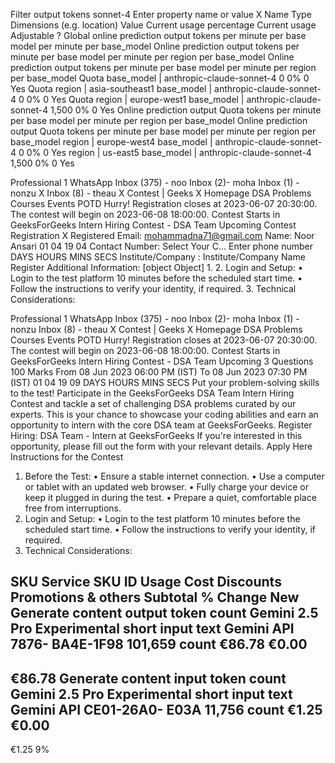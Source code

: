 Filter output tokens sonnet-4 Enter property name or value X
Name Type Dimensions (e.g. location) Value Current usage percentage Current usage Adjustable ?
Global online prediction
output tokens per minute per
base model per minute per
base_model
Online prediction output
tokens per minute per base
model per minute per region
per base_model
Online prediction output
tokens per minute per base
model per minute per region
per base_model
Quota
base_model | anthropic-claude-sonnet-4
0
0%
0
Yes
Quota
region | asia-southeast1
base_model | anthropic-claude-sonnet-4
0
0%
0 Yes
Quota
region | europe-west1
base_model | anthropic-claude-sonnet-4
1,500
0%
0
Yes
Online prediction output Quota
tokens per minute per base
model per minute per region
per base_model
Online prediction output Quota
tokens per minute per base
model per minute per region
per base_model
region | europe-west4
base_model | anthropic-claude-sonnet-4
0
0%
0
Yes
region | us-east5
base_model | anthropic-claude-sonnet-4
1,500
0%
0
Yes

Professional 1 WhatsApp Inbox (375) - noo Inbox (2)- moha Inbox (1) - nonzu X Inbox (8) - theau X Contest | Geeks X Homepage
DSA
Problems
Courses
Events
POTD
Hurry! Registration closes at
2023-06-07 20:30:00. The contest will
begin on 2023-06-08 18:00:00.
Contest Starts in
GeeksForGeeks Intern Hiring Contest - DSA Team Upcoming
Contest Registration
X
Registered Email:
mohammadna71@gmail.com
Name:
Noor Ansari
01
04
19
04
Contact Number:
Select Your C...
Enter phone number
DAYS HOURS MINS SECS
Institute/Company : Institute/Company Name
Register
Additional Information:
[object Object]
1.
2. Login and Setup:
• Login to the test platform 10 minutes before the scheduled start time.
• Follow the instructions to verify your identity, if required.
3. Technical Considerations:

Professional 1
WhatsApp
Inbox (375) - noo Inbox (2)- moha Inbox (1) - nonzu
Inbox (8) - theau X Contest | Geeks X Homepage
DSA
Problems
Courses
Events
POTD
Hurry! Registration closes at
2023-06-07 20:30:00. The contest will
begin on 2023-06-08 18:00:00.
Contest Starts in
GeeksForGeeks Intern Hiring Contest - DSA Team Upcoming
3 Questions
100 Marks
From 08 Jun 2023 06:00 PM (IST)
To 08 Jun 2023 07:30 PM (IST)
01
04
19
09
DAYS HOURS MINS SECS
Put your problem-solving skills to the test! Participate in the GeeksForGeeks DSA Team Intern Hiring Contest and tackle a set of challenging DSA
problems curated by our experts. This is your chance to showcase your coding abilities and earn an opportunity to intern with the core DSA team at
GeeksForGeeks.
Register
Hiring: DSA Team - Intern at GeeksForGeeks
If you're interested in this opportunity, please fill out the form with your relevant details.
Apply Here
Instructions for the Contest
1. Before the Test:
• Ensure a stable internet connection.
• Use a computer or tablet with an updated web browser.
• Fully charge your device or keep it plugged in during the test.
• Prepare a quiet, comfortable place free from interruptions.
2. Login and Setup:
• Login to the test platform 10 minutes before the scheduled start time.
• Follow the instructions to verify your identity, if required.
3. Technical Considerations:

SKU
Service
SKU ID
Usage
Cost
Discounts
Promotions & others
Subtotal
% Change
New
Generate content output token count
Gemini 2.5 Pro Experimental short input text
Gemini API
7876-
BA4E-1F98
101,659
count
€86.78
€0.00
-
€86.78
Generate content input token count Gemini
2.5 Pro Experimental short input text
Gemini API
CE01-26A0-
E03A
11,756
count
€1.25
€0.00
-
€1.25
9%
